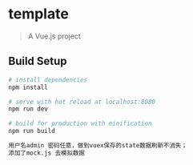 # template

> A Vue.js project

## Build Setup

``` bash
# install dependencies
npm install

# serve with hot reload at localhost:8080
npm run dev

# build for production with minification
npm run build

用户名admin 密码任意，做到vuex保存的state数据刷新不消失；
添加了mock.js 去模拟数据
